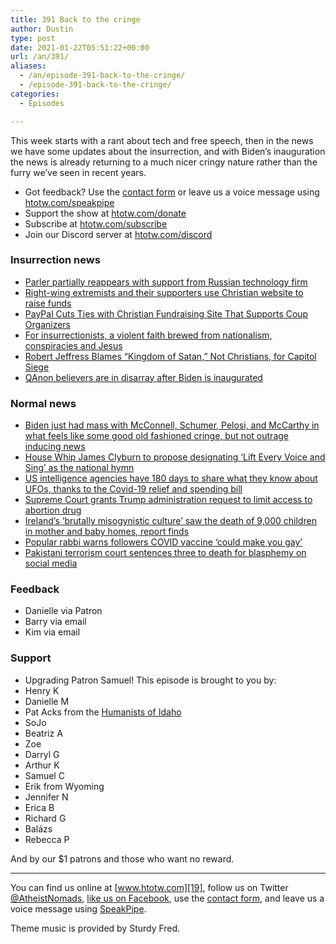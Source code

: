 ```yaml
---
title: 391 Back to the cringe
author: Dustin
type: post
date: 2021-01-22T05:51:22+00:00
url: /an/391/
aliases:
  - /an/episode-391-back-to-the-cringe/
  - /episode-391-back-to-the-cringe/
categories:
  - Episodes

---
```

<div id="buzzsprout-player-10552718"></div><script src="https://www.buzzsprout.com/1983601/10552718-391-back-to-the-cringe.js?container_id=buzzsprout-player-10552718&player=small" type="text/javascript" charset="utf-8"></script>

This week starts with a rant about tech and free speech, then in the news we have some updates about the insurrection, and with Biden&#8217;s inauguration the news is already returning to a much nicer cringy nature rather than the furry we&#8217;ve seen in recent years.

<!--more-->

* Got feedback? Use the <a href="https://htotw.com/contact" target="_blank" rel="noopener">contact form</a> or leave us a voice message using [htotw.com/speakpipe][1]
* Support the show at [htotw.com/donate][2]
* Subscribe at [htotw.com/subscribe][3]
* Join our Discord server at [htotw.com/discord][4]

### Insurrection news

  *  [Parler partially reappears with support from Russian technology firm][5]
  *  [Right-wing extremists and their supporters use Christian website to raise funds][6]
  *  [PayPal Cuts Ties with Christian Fundraising Site That Supports Coup Organizers][7]
  *  [For insurrectionists, a violent faith brewed from nationalism, conspiracies and Jesus][8]
  *  [Robert Jeffress Blames &#8220;Kingdom of Satan,&#8221; Not Christians, for Capitol Siege][9]
  *  [QAnon believers are in disarray after Biden is inaugurated][10]

### Normal news

  *  [Biden just had mass with McConnell, Schumer, Pelosi, and McCarthy in what feels like some good old fashioned cringe, but not outrage inducing news][11]
  *  [House Whip James Clyburn to propose designating &#8216;Lift Every Voice and Sing&#8217; as the national hymn][12]
  *  [US intelligence agencies have 180 days to share what they know about UFOs, thanks to the Covid-19 relief and spending bill][13]
  *  [Supreme Court grants Trump administration request to limit access to abortion drug][14]
  *  [Ireland&#8217;s &#8216;brutally misogynistic culture&#8217; saw the death of 9,000 children in mother and baby homes, report finds][15]
  *  [Popular rabbi warns followers COVID vaccine &#8216;could make you gay&#8217;][16]
  *  [Pakistani terrorism court sentences three to death for blasphemy on social media][17]

### Feedback

  * Danielle via Patron
  * Barry via email
  * Kim via email

### Support

  * Upgrading Patron Samuel! This episode is brought to you by:
  * Henry K
  * Danielle M
  * Pat Acks from the [Humanists of Idaho][18]
  * SoJo
  * Beatriz A
  * Zoe
  * Darryl G
  * Arthur K
  * Samuel C
  * Erik from Wyoming
  * Jennifer N
  * Erica B
  * Richard G
  * Balázs
  * Rebecca P

And by our $1 patrons and those who want no reward.

* * *

You can find us online at [www.htotw.com][19], follow us on Twitter [@AtheistNomads][20], [like us on Facebook][21], use the [contact form](https://htotw.com/contact), and leave us a voice message using [SpeakPipe][1].

Theme music is provided by Sturdy Fred.

 [1]: https://htotw.com/speakpipe
 [2]: https://htotw.com/donate
 [3]: https://htotw.com/subscribe
 [4]: https://htotw.com/discord
 [5]: https://finance.yahoo.com/news/parler-partially-reappears-support-russian-234401397.html
 [6]: https://www.cnn.com/2021/01/19/us/give-send-go-extremism-invs/index.html
 [7]: https://friendlyatheist.patheos.com/2021/01/14/paypal-cuts-ties-with-christian-fundraising-site-that-supports-coup-organizers/
 [8]: https://religionnews.com/2021/01/12/the-faith-of-the-insurrectionists/
 [9]: https://friendlyatheist.patheos.com/2021/01/10/robert-jeffress-blames-kingdom-of-satan-not-christians-for-capitol-siege/
 [10]: https://www.cnn.com/2021/01/20/tech/qanon-believers-inauguration-reaction/index.html
 [11]: https://www.msn.com/en-us/news/politics/psaki-bidens-mass-with-congressional-leaders-the-beginning-of-a-path-forward-towards-unity/ar-BB1cVe69
 [12]: https://religionnews.com/2021/01/13/clyburn-to-propose-lift-every-voice-and-sing-as-national-hymn/
 [13]: https://www.cnn.com/2021/01/10/us/ufo-report-emergency-relief-bill-trnd/index.html
 [14]: https://www.cnn.com/2021/01/12/politics/supreme-court-medication-abortion/index.html
 [15]: https://www.cnn.com/2021/01/12/europe/ireland-mother-baby-homes-final-report-intl/index.html
 [16]: https://www.israelhayom.com/2021/01/11/popular-rabbi-warns-followers-covid-vaccine-could-make-you-gay/
 [17]: https://www.aljazeera.com/news/2021/1/8/pakistan-court-sentences-three-to-death-for-blasphemy
 [18]: https://www.humanistsofidaho.org/
 [19]: https://www.htotw.com/
 [20]: https://twitter.com/AtheistNomads
 [21]: https://htotw.com/facebook